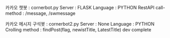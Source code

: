 카카오 챗봇 : cornerbot.py
  Server : FLASK
  Language : PYTHON
  RestAPI
  call-method : /message, /swmessage

카카오 메시지 구석봇 : cornerbot2.py
  Server : None
  Language : PYTHON
  Crolling
  method : findPost(flag, newistTitle, LatestTitle)
dev complete
